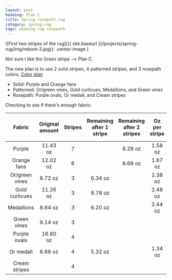 ```yaml
---
layout: post
heading: Plan C
title: Spring rosepath rug
category: spring-rug
tags: weaving rug rosepath
---
```

![First two stripes of the rug]({{ site.baseurl }}/projects/spring-rug/img/reboot-3.jpg){: .center-image }

Not sure I like the Green stripe –> Plan C.

The new plan is to use 2 solid stripes, 4 patterned stripes, and 3 rosepath colors.
<a href="http://lynness.github.io/projects/spring-rug/rug-plan-reboot2.htm">Color plan</a>

* Solid: Purple and Orange fans
* Patterned: Or/green vines, Gold curlicues, Medallions, and Green vines
* Rosepath: Purple ovals, Or medall, and Cream stripes

Checking to see if there's enough fabric:

|     Fabric     | Original amount | Stripes | Remaining after 1 stripe | Remaining after 2 stripes | Oz per stripe | Amount needed to finish |
|:--------------:|:---------------:|:-------:|:------------------------:|:-------------------------:|:-------------:|:-----------------------:|
| Purple         | 11.43 oz        |    7    |                          | 8.28 oz                   | 1.58 oz       | 7.90 oz                 |
| Orange fans    | 12.02 oz        |    6    |                          | 8.68 oz                   | 1.67 oz       | 6.68 oz                 |
| Or/green vines | 8.72 oz         |    3    | 6.34 oz                  |                           | 2.38 oz       | 4.76 oz                 |
| Gold curlicues | 11.26 oz        |    3    | 8.78 oz                  |                           | 2.48 oz       | 4.96 oz                 |
| Medallions     | 8.64 oz         |    3    | 6.20 oz                  |                           | 2.44 oz       | 4.88 oz                 |
| Green vines    | 9.14 oz         |    3    |                          |                           |               | ~7.5 oz                 |
| Purple ovals   | 16.80 oz        |    4    |                          |                           |               |                         |
| Or medall      | 6.66 oz         |    4    | 5.32 oz                  |                           | 1.34 oz       | 4.02                    |
| Cream stripes  |                 |    4    |                          |                           |               |                         |